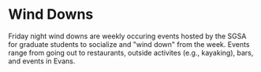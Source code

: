 # Wind Downs

Friday night wind downs are weekly occuring events hosted by the SGSA for graduate students to socialize and "wind down" from the week. Events range from going out to restaurants, outside activites (e.g., kayaking), bars, and events in Evans. 